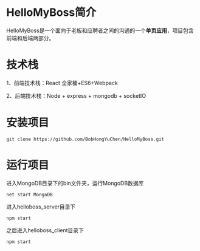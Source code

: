 # HelloMyBoss简介

HelloMyBoss是一个面向于老板和应聘者之间的沟通的一个**单页应用**，项目包含前端和后端两部分。

# 技术栈	

1、前端技术栈：React 全家桶+ES6+Webpack

2、后端技术栈：Node + express + mongodb + socketIO

# 安装项目

```
git clone https://github.com/BobHongYuChen/HelloMyBoss.git
```

# 运行项目

进入MongoDB目录下的bin文件夹，运行MongoDB数据库

```
net start MongoDB
```

进入helloboss_server目录下

```
npm start
```

之后进入helloboss_client目录下

```
npm start
```